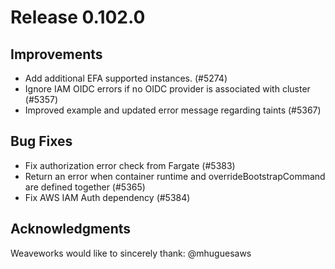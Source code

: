 # Release 0.102.0

## Improvements

- Add additional EFA supported instances. (#5274)
- Ignore IAM OIDC errors if no OIDC provider is associated with cluster (#5357)
- Improved example and updated error message regarding taints (#5367)

## Bug Fixes

- Fix authorization error check from Fargate (#5383)
- Return an error when container runtime and overrideBootstrapCommand are defined together (#5365)
- Fix AWS IAM Auth dependency (#5384)

## Acknowledgments
Weaveworks would like to sincerely thank:
     @mhuguesaws 
